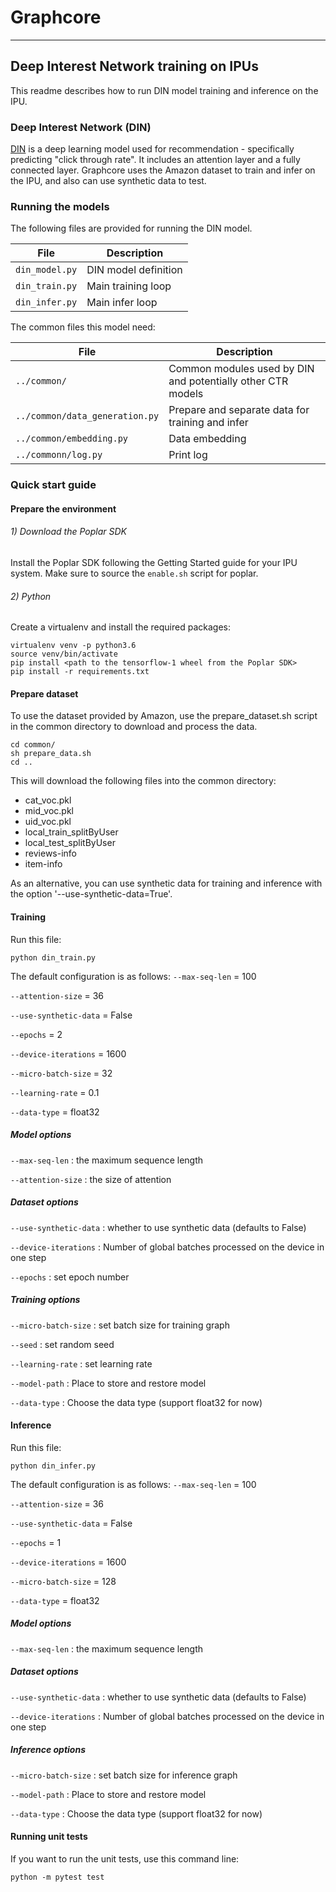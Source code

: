 # Graphcore

---


## Deep Interest Network training on IPUs

This readme describes how to run DIN model training and inference on the IPU.


### Deep Interest Network (DIN)

[DIN](https://arxiv.org/abs/1706.06978) is a deep learning model used for recommendation - specifically predicting "click through rate". It includes an attention layer and a fully connected layer. Graphcore uses the Amazon dataset to train and infer on the IPU, and also can use synthetic data to test.


### Running the models

The following files are provided for running the DIN model.

| File                         | Description                                                  |
| ---------------------------- | ------------------------------------------------------------ |
| `din_model.py`               | DIN model definition                                         |
| `din_train.py`               | Main training loop                                           |
| `din_infer.py`               | Main infer loop                                              |

The common files this model need:

| File                            | Description                                                  |
| ------------------------------- | ------------------------------------------------------------ |
| `../common/`                    | Common modules used by DIN and potentially other CTR models  |
| `../common/data_generation.py`  | Prepare and separate data for training and infer             |
| `../common/embedding.py`        | Data embedding                                               |
| `../commonn/log.py`             | Print log                                                    |

### Quick start guide

#### Prepare the environment

###### 1) Download the Poplar SDK

Install the Poplar SDK following the Getting Started guide for your IPU system. Make sure to source the `enable.sh`
script for poplar.

###### 2) Python

Create a virtualenv and install the required packages:

```
virtualenv venv -p python3.6
source venv/bin/activate
pip install <path to the tensorflow-1 wheel from the Poplar SDK>
pip install -r requirements.txt
```

#### Prepare dataset

To use the dataset provided by Amazon, use the prepare_dataset.sh script in the common directory to download and process the data.

```
cd common/
sh prepare_data.sh
cd ..
```

This will download the following files into the common directory:

- cat_voc.pkl
- mid_voc.pkl
- uid_voc.pkl
- local_train_splitByUser
- local_test_splitByUser
- reviews-info
- item-info

As an alternative, you can use synthetic data for training and inference with the option '--use-synthetic-data=True'.

#### Training

Run this file:

```
python din_train.py
```

The default configuration is as follows:
`--max-seq-len` = 100

`--attention-size` = 36

`--use-synthetic-data` = False

`--epochs` = 2

`--device-iterations` = 1600

`--micro-batch-size` = 32

`--learning-rate` = 0.1

`--data-type` = float32

##### Model options
`--max-seq-len` : the maximum sequence length

`--attention-size` : the size of attention

##### Dataset options
`--use-synthetic-data` : whether to use synthetic data (defaults to False)

`--device-iterations` : Number of global batches processed on the device in one step

`--epochs` : set epoch number

##### Training options
`--micro-batch-size` : set batch size for training graph

`--seed` : set random seed

`--learning-rate` : set learning rate

`--model-path` : Place to store and restore model

`--data-type` : Choose the data type (support float32 for now)

#### Inference

Run this file:

```
python din_infer.py
```

The default configuration is as follows:
`--max-seq-len` = 100

`--attention-size` = 36

`--use-synthetic-data` = False

`--epochs` = 1

`--device-iterations` = 1600

`--micro-batch-size` = 128

`--data-type` = float32

##### Model options
`--max-seq-len` : the maximum sequence length

##### Dataset options
`--use-synthetic-data` : whether to use synthetic data (defaults to False)

`--device-iterations` : Number of global batches processed on the device in one step

##### Inference options
`--micro-batch-size` : set batch size for inference graph

`--model-path` : Place to store and restore model

`--data-type` : Choose the data type (support float32 for now)

#### Running unit tests

If you want to run the unit tests, use this command line:

```
python -m pytest test
```
